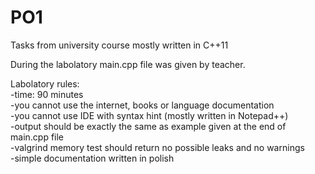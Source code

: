 # PO1
Tasks from university course mostly written in C++11

During the labolatory main.cpp file was given by teacher.

Labolatory rules:\
-time: 90 minutes\
-you cannot use the internet, books or language documentation\
-you cannot use IDE with syntax hint (mostly written in Notepad++)\
-output should be exactly the same as example given at the end of main.cpp file\
-valgrind memory test should return no possible leaks and no warnings\
-simple documentation written in polish
